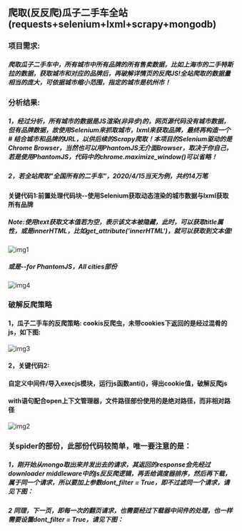 ## 爬取(反反爬)瓜子二手车全站(requests+selenium+lxml+scrapy+mongodb)
### 项目需求: 
##### 爬取瓜子二手车中，所有城市中所有品牌的所有售卖数据，比如上海市的二手特斯拉的数据，获取城市和对应的品牌后，再破解详情页的反爬JS!全站爬取的数据量相当的庞大，可依据城市缩小范围，指定的城市是杭州市！
### 分析结果:
##### 1，经过分析，所有城市的数据是JS渲染(非异步)的，网页源代码没有城市数据，但有品牌数据，故使用Selenium来抓取城市，lxml来获取品牌，最终再构造一个# 结合城市和品牌的URL，以供后续的Scrapy爬取！本项目的Selenium驱动的是Chrome Browser，当然也可以用PhantomJS无介面Browser，取决于你自己，若是使用PhantomJS，代码中的chrome.maximize_window()可以省略！
##### 2，若全站爬取"全国所有的二手车"，2020/4/15当天为例，共约14万笔

#### 关键代码1:前置处理代码块--使用Selenium获取动态渲染的城市数据与lxml获取所有品牌
##### Note:使用text获取文本值若为空，表示该文本被隐藏，此时，可以获取title属性，或是innerHTML，比如get_attribute('innerHTML')，就可以获取到文本值!
![img1](https://github.com/ziliang-wang/Scrapy2/blob/master/guazi/images/%E5%BE%AE%E4%BF%A1%E6%88%AA%E5%9B%BE_20200331200127.png)
##### 或是--for PhantomJS，All cities部份
![img4](https://github.com/ziliang-wang/Scrapy2/blob/master/guazi/images/%E5%BE%AE%E4%BF%A1%E6%88%AA%E5%9B%BE_20200416005026.png)
### 破解反爬策略
#### 1，瓜子二手车的反爬策略: cookis反爬虫，未带cookies下返回的是经过混肴的js，如下图:
![img3](https://github.com/ziliang-wang/Scrapy2/blob/master/guazi/images/%E5%BE%AE%E4%BF%A1%E6%88%AA%E5%9B%BE_20200415165830.png)
#### 2，关键代码2:
#### 自定义中间件/导入execjs模块，运行js函数anti()，得出cookie值，破解反爬js
#### with语句配合open上下文管理器，文件路径部份使用的是绝对路径，而非相对路径

![img2](https://github.com/ziliang-wang/Scrapy2/blob/master/guazi/images/%E5%BE%AE%E4%BF%A1%E6%88%AA%E5%9B%BE_20200331202024.png)
### 关spider的部份，此部份代码较简单，唯一要注意的是：
##### 1，刚开始从mongo取出来并发出去的请求，其返回的response会先经过downloader middleware中的js反反爬逻辑，再丢给调度器排序，然后再下载，属于同一个请求，所以要加上参数dont_filter = True，即不过滤同一个请求，请见下图：

##### 2 同理，下一页，即每一次的翻页请求，也需要经过下载器中间件的处理，也一样需要设置dont_filter = True，请见下图：
